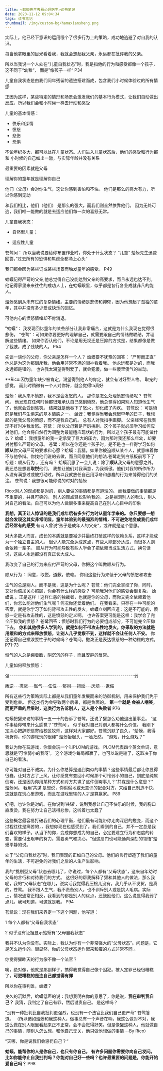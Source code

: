 ```yaml
---
title: <蛤蟆先生去看心理医生>读书笔记
date: 2023-11-12 09:04:34
tags: 读书笔记
thumbnail: /img/custom-bg/hamaxiansheng.png
---
```


实际上，他已经下意识的运用哦个了很多行为上的策略，成功地逃避了对自我的认识。  

每当他拿眼里的目光看着我，我就会想起我父亲，永远都在批评我的父亲。   

所以当我说一个人处在“儿童自我状态”时，我是指他的行为和感受都像一个孩子，这不同于“幼稚“， 而是”像孩子一样“   P34 

儿童自我状态是由我们同年残留的遗迹搭建而成，包含我们小时候体验过的所有情感  

正因为这样，某些特定的情形和场景会激发我们的基本行为模式，让我们自动做出反应，所以我们会和小时候一样去行动和感受  

儿童的基本情感： 

* 快乐和深情
* 愤怒
* 悲伤
* 恐惧



不论年纪多大，都可以处在儿童状态。人们进入儿童状态后，他们的感受和行为都和  小时候的自己如出一辙，与实际年龄并没有关系 

最重要的因素就是父母  

理解你的童年就是理解你自己  

他们（父母）会对你生气，这让你感到害怕和不快。 他们是那么的高大有力，所以你感到无助  

和我们相比，他们（他们） 是那么的强大，而我们则全然依靠他们。 因为无处可逃，我们唯一能做的就是去适应他们每一次的喜怒无常。 

儿童自我状态：

* 自然型儿童；

*  适应性儿童



苍鹭问： 所以当我说要给你布置作业时，你处于什么状态？ ”儿童“  蛤蟆先生迅速回答，”过去所有的恐惧和焦虑全都涌上心头“  

我们都会因为某些词或某些场景而触发童年的感受。 P49

蛤蟆记得严苛的父亲,他总觉得自己没能达到父亲的高要求，而且永远也达不到。 他记得家里来来往往的成功人士，在蛤蟆眼里，似乎都是各行各业成就非凡的能人。 

蛤蟆感到从未有过的复杂情绪。主要的情绪是悲伤和抑郁，因为他想起了孤独的童年，其中并没有多少爱或快乐的回忆。 

可他内心的愤怒情绪却不肯消退。 

”蛤蟆“： 我发现回忆童年的某些部分让我非常痛苦，这就是为什么我现在觉得很悲伤。 ”苍鹭“：可如果你要更好的理解自己，就需要跟自己的情绪做联结，并理解这些情绪。 如果你否认他们，不论是用无视还是压抑的方式是，结果都像是做了截肢，成了残缺的人。  P54 

先谈一谈你的父母，你父亲是怎样一个人？ 蛤蟆要不犹豫的回答： ”严厉而正直“ 他总是为这为那训斥我，他会用非常不满的眼神看着我。 他永远都是对的，而我永远都是错的。 也许我太渴望得到爱了，就会犯傻，做一些傻里傻气的举动。

**Rico:因为童年缺少被肯定，渴望得到他人的肯定，就会有讨好型人格。 取宠的感觉。 而此时稍微有一个人对你好，就会觉得ta真好   

蛤蟆：我从来不愤怒，我不是会发怒的人。 那你是怎么处理愤怒情绪呢？ 苍鹭问。 他发现在任何时候都很难承认自己感到愤怒，他总觉得如果别人知道他生气了，他就会受到惩罚。 结果就是他吞下了怒火，却化成了内疚。 苍鹭说： 可是愤怒是我们与生俱来的基本情感之一。 蛤蟆：我觉得当我会想起早年的日子，我想起的是我父母的愤怒，而不是我自己的。 总有人对我指手画脚。 父亲经常在我表现不好时冲我发怒。苍鹭： 所以父母若是严厉挑剔，这个孩子就必须学习如何应对他们，他会将自然行为调整为最能适应现状的行为。所以这个孩子最有可能做什么？ 蛤蟆： 我想童年的我一定承受了巨大的压力，因为那时我还那么年幼，却要对付那么严苛的父母。 苍鹭：所以在你还是个孩子时，是不是也一样得学习如何**顺从**你父母严苛的要求和心愿？蛤蟆：我猜，如果你被迫顺从某个人，就意味着你不与他争辩。你找他们说的去做，而且同意他们的想法.苍鹭走到白纸板前写下了标题：顺从行为 ，还有吗？ 蛤蟆沉思了一会儿说：除了**顺从**我父母的意愿之外，我还总是想要**取悦**他们。 我想让他们对我满意，为我骄傲。他们对我的所作所为从没有满意过或被打动过，所以我就放任自己用浮夸和愚蠢的行为来博得他们的关注。 苍鹭说：我想很可能你说的时对的蛤蟆

Rico:别人的观点都是对的，别人要做的事情都是有道理的。 而我要做的事情都是不重要的，并且可笑的。 别人的观点轻松影响我的。 总是揣测别人的看法，别人对自己的看法。自己可以为他人做很多事来提高自己在别人心目中的印象  

**我想，真正让人惊讶的是我们成年后有多少行为时从童年学来的。 你只要想一想就会发现这其实非常明显。童年体验到的最强烈的情绪，不可避免地变成我们成年后经常有的感受** 有诗人曾说”孩子是成年人的父亲“，或许就是这个意思。

对大多数人而言，成长的本质就是要减少并最终打破这样的依赖关系，这样才能成为一个独立自主的人。 很少人能完全达成这点，有些人能部分达成，而很多人则会依赖一辈子。 顺从行为可能导致有些人学会了把依赖当成生活方式，换句话说，这些人永远都没有真正长大成人。 

我改变了自己的行为来应付严苛的父母，你把这个叫做顺从行为。

顺从行为： 同意，取悦，道歉，依赖。 你用这些行为来低于父母的愤怒和攻击

生气的总是别人，而不是我，这是为什么呢？ 苍鹭：他们完全掌控了你，同时，又对你倍加关心照顾，你会有什么样的感受？ 可能我对他们的感受会很复杂。 蛤蟆说 。正是这样！这样仁慈的独裁者，也就是你的父母，而你又完全依赖着他们，你怎么能对他们生气呢？何况你还爱着他们。 在我看来，只存在一种可能的答案，就是你学习了如何背带攻击性的发火。蛤蟆立刻回应道：这是不可能的，愤怒一定是有攻击性的，这是愤怒的定义啊。 也许答案更可能是这样：我学会了完全压抑我的愤怒？  苍鹭回答：愤怒时我们行为的必要组成部分，不可能完全压抑下去。 **你和其他很多人学到的，就是如何不带攻击性地发火。你采取的方法就是用缓和的方式来释放愤怒，让别人几乎觉察不到，这样就不会让任何人不安。** 你还记得自己撒泼耍性子的时候吗？苍鹭问。撒泼正是表达愤怒的一种幼稚的方式。   P71-73  

怄气的人总是绷着脸，阴沉沉的样子，而且安静的反常。 

儿童如何释放愤怒：

强----------------------------------------------------------------弱 

叛逆---撒泼---怄气---任性---郁闷---拖延---厌烦---退缩

所有这些行为策略实际上都是从我们童年发展而来的防御机制，用来保护我们免于受到危害。 但这类行为会导致两个后果，都是负面的。 **第一个就是 会被人嘲笑，而更严重的后果时，这类行为告诉别人，这人是个失败者**  P76 



蛤蟆把獾来访的事情一五一十的告诉了苍鹭，还说了獾怎么劝他退出董事会。  ”这件事给你带来什么感觉？“苍鹭问  。 似乎我对自己对别人都每什么价值。 我刚下定决心把辞职信寄给校区牧师，这样对大家都好。苍鹭沉默了良久，“蛤蟆，我得祝贺你，你的游戏玩的很棒” 蛤蟆抬起头，一脸茫然。 “游戏，什么游戏？”

我认为你在玩游戏，你很会玩一个叫PLOM的游戏。 PLOM代表四个英文单词，意思就是‘可怜弱小的我呀’。 这个游戏你每局都赢了，也可以说是输了，这取决于你自己的看法。 

你可能对自己不诚实。为什么你总算是遇到类似的事情？这些事情最后都让你显得很蠢，让对方占了上风，让你感觉有变回小时候那个可怜弱小的自己，到底是纯属倒霉，还是因为你用某种方式和对方共谋了这件倒霉事儿？“共谋是什么意思？” 蛤蟆问。 我用‘共谋’是想说，你偷偷地或无意识的配合对方，来给自己制造不快，这就是在玩心里游戏，而且在游戏里输的人才是算赢家。 P89 

好吧，也许你是对的。在你说到‘共谋’，说到我想让自己不快乐的时候，我的胸口直发烫。我在努力让自己活得悲惨，这听着也太蠢了 

这些概念最容易打破我们的心理平衡，他们最有可能带你走向深层的蜕变，而这个过程往往是痛苦的，，我想你现在也感受到了。我们看到的自己，并不一定总是我们喜欢的样子。从当下的你，变成你想成为的自己，必定要建立行为和态度的转变，需要付出艰辛的努力，需要勇气和决心。“但这扇门也可能通向深刻的领悟”蛤蟆平静的说。 

处于“父母自我状态”时，我们表现的正如自己的父母。他们的言行塑造了我们的童年的生活，不可避免的对我们之后的人生产生影响。

我的“挑剔型父母”状态去哪儿了，你说过，每个人都有“父母状态”，这来自年幼时父母的言行和对待我们的方式。 这很好的帮我解释了獾和其他人的做法，那么我呢，我的“父母状态”在哪儿，说实话我觉得我压根儿没有。我几乎从不发货，是真的，苍鹭。 我不跟人生气，我不责备别人，也不训斥别人或是挑人毛病。实际上，情况通常正相反，我看到的都是别人的优点，还鼓励他们。这么说显得我弱了点儿，我可知道，可这就是我。 P94

苍鹭说：现在我们来界定一下这个问题，他写道：

1 每个人都有“父母自我状态”

2 似乎没有证据显示蛤蟆有“父母自我状态”

我并不认为你没有。实际上，我认为你有一个非常强大的“父母状态”。问题是，它是怎么运作的。很显然，你的父母状态运作起来和獾的方式非常不同 。 

你觉得獾昨天的行为像不像一个法官？

噢，绝对像，他就是那副样子，搞得我觉得自己像个囚犯。被人定罪已经很糟糕了，**可更糟糕的是连自己都觉得有罪**  

所以你在审判谁，蛤蟆？

良久的沉默后，蛤蟆低声的说：我想我明白你的意思了，你是说，**我在审判我自己？**  我猜，我判定了自己有罪，然后谴责自己。 是这样吗？

“没有一种批判比自我批判更强烈，也没有一个法官比我们自己更严苛” 苍鹭答道。 （所以诸如蛤蟆和我这种人，做事总有一个声音在响，我这么做对不对，我这么做在别人眼里看起来正不正常，会不会觉得好笑。但是像獾这种人，他就做自己的事情，随别人怎么想，和他自己无关，他只做他想做的事情 --By Rico） 

“天哪，你是说我们会惩罚自己？“

**蛤蟆，能帮你的人是你自己，也只有你自己。 有许多问题你需要你向自己发问。比如你能停止自我批判吗？你能对自己好一些吗？也许最重要的问题是，你能开始爱自己吗？**  P98  

